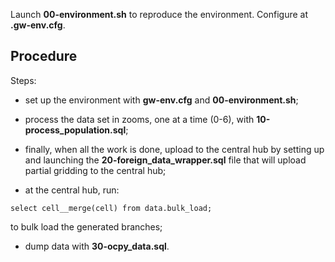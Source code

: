 Launch __00-environment.sh__ to reproduce the environment. Configure at __.gw-env.cfg__.

Procedure
---
Steps:

- set up the environment with __gw-env.cfg__ and __00-environment.sh__;

- process the data set in zooms, one at a time (0-6), with __10-process_population.sql__;

- finally, when all the work is done, upload to the central hub by setting up and launching the __20-foreign_data_wrapper.sql__ file that will upload partial gridding to the central hub;

- at the central hub, run:

```Shell
select cell__merge(cell) from data.bulk_load;
```

to bulk load the generated branches;

- dump data with __30-ocpy_data.sql__.
